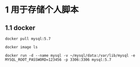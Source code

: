 
# 1 用于存储个人脚本

## 1.1 docker

```shell
docker pull mysql:5.7

docker image ls

docker run -d --name mysql -v ~/mysql/data:/var/lib/mysql -e MYSQL_ROOT_PASSWORD=123456 -p 3306:3306 mysql:5.7
```